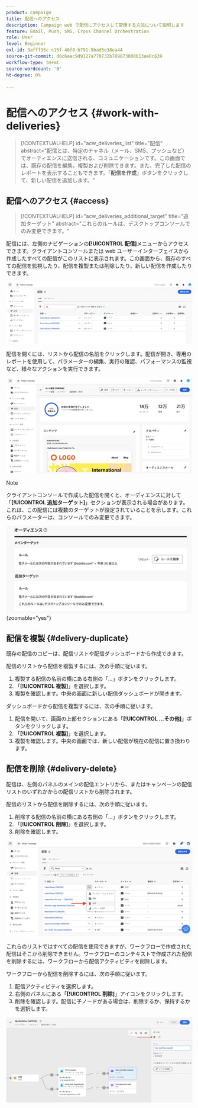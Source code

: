 ```yaml
---
product: campaign
title: 配信へのアクセス
description: Campaign web で配信にアクセスして管理する方法について説明します
feature: Email, Push, SMS, Cross Channel Orchestration
role: User
level: Beginner
exl-id: 3afff35c-c15f-46f8-b791-9bad5e38ea44
source-git-commit: d6c6aac9d9127a770732b709873008613ae8c639
workflow-type: tm+mt
source-wordcount: '0'
ht-degree: 0%

---
```


# 配信へのアクセス {#work-with-deliveries}

>[!CONTEXTUALHELP]
>id="acw_deliveries_list"
>title="配信"
>abstract="配信とは、特定のチャネル（メール、SMS、プッシュなど）でオーディエンスに送信される、コミュニケーションです。この画面では、既存の配信を編集、複製および削除できます。また、完了した配信のレポートを表示することもできます。「**配信を作成**」ボタンをクリックして、新しい配信を追加します。"

## 配信へのアクセス {#access}

>[!CONTEXTUALHELP]
>id="acw_deliveries_additional_target"
>title="追加ターゲット"
>abstract="これらのルールは、デスクトップコンソールでのみ変更できます。"

配信には、左側のナビゲーションの&#x200B;**[!UICONTROL 配信]**&#x200B;メニューからアクセスできます。クライアントコンソールまたは web ユーザーインターフェイスから作成したすべての配信がこのリストに表示されます。この画面から、既存のすべての配信を監視したり、配信を複製または削除したり、新しい配信を作成したりできます。

![インターフェイスに表示される配信のリスト](assets/deliveries-list.png)

配信を開くには、リストから配信の名前をクリックします。配信が開き、専用のレポートを使用して、パラメーターの編集、実行の確認、パフォーマンスの監視など、様々なアクションを実行できます。

![パラメーターとレポートを示す配信の詳細画面](assets/delivery-details.png)

>[!NOTE]
>
>クライアントコンソールで作成した配信を開くと、オーディエンスに対して「**[!UICONTROL 追加ターゲット]**」セクションが表示される場合があります。これは、この配信には複数のターゲットが設定されていることを示します。これらのパラメーターは、コンソールでのみ変更できます。
>
>![追加ターゲット設定に関する警告メッセージ](assets/target-warning-audience.png){zoomable="yes"}

## 配信を複製 {#delivery-duplicate}

既存の配信のコピーは、配信リストや配信ダッシュボードから作成できます。

配信のリストから配信を複製するには、次の手順に従います。

1. 複製する配信の名前の横にある右側の「...」ボタンをクリックします。
1. 「**[!UICONTROL 複製]**」を選択します。
1. 複製を確認します。中央の画面に新しい配信ダッシュボードが開きます。

ダッシュボードから配信を複製するには、次の手順に従います。

1. 配信を開いて、画面の上部セクションにある「**[!UICONTROL ...その他]**」ボタンをクリックします。
1. 「**[!UICONTROL 複製]**」を選択します。
1. 複製を確認します。中央の画面では、新しい配信が現在の配信に置き換わります。

## 配信を削除 {#delivery-delete}

配信は、左側のパネルのメインの配信エントリから、またはキャンペーンの配信リストのいずれかからの配信リストから削除されます。

配信のリストから配信を削除するには、次の手順に従います。

1. 削除する配信の名前の横にある右側の「...」ボタンをクリックします。
1. 「**[!UICONTROL 削除]**」を選択します。
1. 削除を確認します。

![配信リストインターフェイスからの配信の削除](assets/delete-delivery-from-list.png)

これらのリストではすべての配信を使用できますが、ワークフローで作成された配信はそこから削除できません。ワークフローのコンテキストで作成された配信を削除するには、ワークフローから配信アクティビティを削除します。

ワークフローから配信を削除するには、次の手順に従います。

1. 配信アクティビティを選択します。
1. 右側のパネルにある「**[!UICONTROL 削除]**」アイコンをクリックします。
1. 削除を確認します。配信に子ノードがある場合は、削除するか、保持するかを選択します。

![ワークフロー内の配信アクティビティの削除](assets/delete-delivery-from-wf.png)